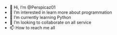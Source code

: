 - 👋 Hi, I’m @Perspicaz01
- 👀 I’m interested in learn more about programmation
- 🌱 I’m currently learning Python
- 💞️ I’m looking to collaborate on all service
- 📫 How to reach me all

<!---
Perspicaz01/Perspicaz01 is a ✨ special ✨ repository because its `README.md` (this file) appears on your GitHub profile.
You can click the Preview link to take a look at your changes.
--->
